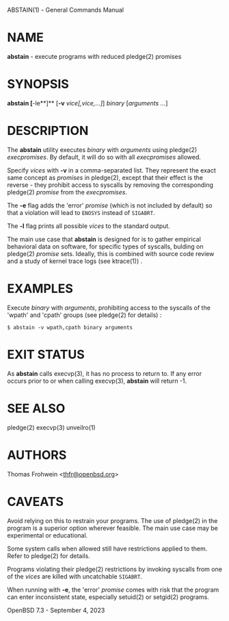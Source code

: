ABSTAIN(1) - General Commands Manual

# NAME

**abstain** - execute programs with reduced
pledge(2)
promises

# SYNOPSIS

**abstain&nbsp;\[**-le**]**
\[**-v**&nbsp;*vice\[,vice,...]*]
*binary*&nbsp;\[*arguments*&nbsp;*...*]

# DESCRIPTION

The
**abstain**
utility executes
*binary*
with
*arguments*
using
pledge(2)
*execpromises*.
By default, it will do so with all
*execpromises*
allowed.

Specify
*vices*
with
**-v**
in a comma-separated list.
They represent the exact same concept as
*promises*
in
pledge(2),
except that their effect is the reverse - they
prohibit
access to syscalls by removing the corresponding
pledge(2)
*promise*
from the
*execpromises*.

The
**-e**
flag adds the
'error'
*promise*
(which is not included by default)
so that a violation will lead to
`ENOSYS`
instead of
`SIGABRT`.

The
**-l**
flag prints all possible
*vices*
to the standard output.

The main use case that
**abstain**
is designed for is to gather empirical behavioral data on software, for specific types of syscalls, bulding on
pledge(2)
*promise*
sets. Ideally, this is combined with source code review and a study of kernel trace logs
(see
ktrace(1))
.

# EXAMPLES

Execute
*binary*
with
*arguments*,
prohibiting access to the syscalls of the
'wpath'
and
'cpath'
groups
(see
pledge(2)
for details)
:

	$ abstain -v wpath,cpath binary arguments

# EXIT STATUS

As
**abstain**
calls
execvp(3),
it has no process to return to. If any error occurs prior to or when calling
execvp(3),
**abstain**
will return -1.

# SEE ALSO

pledge(2)
execvp(3)
unveilro(1)

# AUTHORS

Thomas Frohwein &lt;[thfr@openbsd.org](mailto:thfr@openbsd.org)&gt;

# CAVEATS

Avoid relying on this to restrain your programs. The use of
pledge(2)
in the program is a superior option wherever feasible. The main use case may be experimental or educational.

Some system calls when allowed still have restrictions applied to them. Refer to
pledge(2)
for details.

Programs violating their
pledge(2)
restrictions by invoking syscalls from one of the
*vices*
are killed with uncatchable
`SIGABRT`.

When running with
**-e**,
the
'error'
*promise*
comes with risk that the program can enter inconsistent state, especially
setuid(2)
or
setgid(2)
programs.

OpenBSD 7.3 - September 4, 2023
